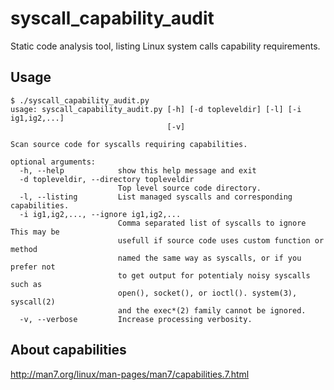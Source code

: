 # syscall_capability_audit

Static code analysis tool, listing Linux system calls capability requirements. 

## Usage

	$ ./syscall_capability_audit.py
	usage: syscall_capability_audit.py [-h] [-d topleveldir] [-l] [-i ig1,ig2,...]
	                                   [-v]

	Scan source code for syscalls requiring capabilities.

	optional arguments:
	  -h, --help            show this help message and exit
	  -d topleveldir, --directory topleveldir
	                        Top level source code directory.
	  -l, --listing         List managed syscalls and corresponding capabilities.
	  -i ig1,ig2,..., --ignore ig1,ig2,...
	                        Comma separated list of syscalls to ignore This may be
	                        usefull if source code uses custom function or method
	                        named the same way as syscalls, or if you prefer not
	                        to get output for potentialy noisy syscalls such as
	                        open(), socket(), or ioctl(). system(3), syscall(2)
	                        and the exec*(2) family cannot be ignored.
	  -v, --verbose         Increase processing verbosity.

## About capabilities

http://man7.org/linux/man-pages/man7/capabilities.7.html
